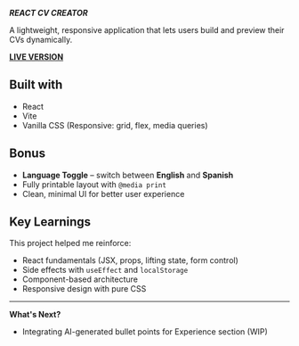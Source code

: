 **_REACT CV CREATOR_**

A lightweight, responsive application that lets users build and preview their CVs dynamically.  

**[LIVE VERSION](https://gitthatjob.vercel.app/)** 


**Built with**
---
- React
- Vite
- Vanilla CSS (Responsive: grid, flex, media queries)

**Bonus**
---

- **Language Toggle** – switch between **English** and **Spanish**
- Fully printable layout with `@media print`
- Clean, minimal UI for better user experience

**Key Learnings**
---

This project helped me reinforce:
- React fundamentals (JSX, props, lifting state, form control)
- Side effects with `useEffect` and `localStorage`
- Component-based architecture
- Responsive design with pure CSS

---

**What's Next?**
- Integrating AI-generated bullet points for Experience section (WIP)


